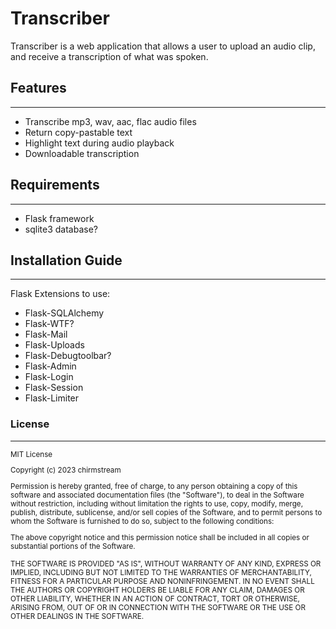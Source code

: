 # Transcriber
Transcriber is a web application that allows a user to upload an audio clip, and receive a transcription of what was spoken.

## Features
---
- Transcribe mp3, wav, aac, flac audio files
- Return copy-pastable text
- Highlight text during audio playback
- Downloadable transcription
## Requirements
---
- Flask framework
- sqlite3 database?


## Installation Guide
---
Flask Extensions to use:
- Flask-SQLAlchemy
- Flask-WTF?
- Flask-Mail
- Flask-Uploads
- Flask-Debugtoolbar?
- Flask-Admin
- Flask-Login
- Flask-Session
- Flask-Limiter

### License
---
<small>
MIT License

Copyright (c) 2023 chirmstream

Permission is hereby granted, free of charge, to any person obtaining a copy
of this software and associated documentation files (the "Software"), to deal
in the Software without restriction, including without limitation the rights
to use, copy, modify, merge, publish, distribute, sublicense, and/or sell
copies of the Software, and to permit persons to whom the Software is
furnished to do so, subject to the following conditions:

The above copyright notice and this permission notice shall be included in all
copies or substantial portions of the Software.

THE SOFTWARE IS PROVIDED "AS IS", WITHOUT WARRANTY OF ANY KIND, EXPRESS OR
IMPLIED, INCLUDING BUT NOT LIMITED TO THE WARRANTIES OF MERCHANTABILITY,
FITNESS FOR A PARTICULAR PURPOSE AND NONINFRINGEMENT. IN NO EVENT SHALL THE
AUTHORS OR COPYRIGHT HOLDERS BE LIABLE FOR ANY CLAIM, DAMAGES OR OTHER
LIABILITY, WHETHER IN AN ACTION OF CONTRACT, TORT OR OTHERWISE, ARISING FROM,
OUT OF OR IN CONNECTION WITH THE SOFTWARE OR THE USE OR OTHER DEALINGS IN THE
SOFTWARE.
</small>
